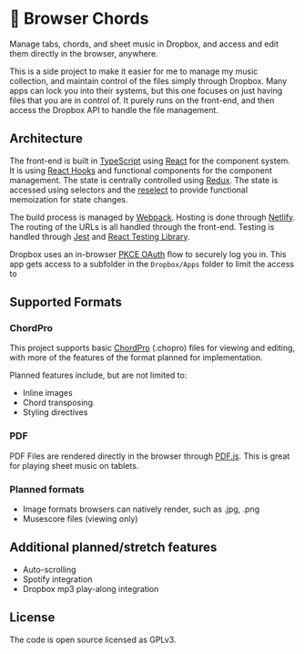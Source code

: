 # 🎵 Browser Chords

Manage tabs, chords, and sheet music in Dropbox, and access and edit them directly in the browser, anywhere.

This is a side project to make it easier for me to manage my music collection, and maintain control of the files simply through Dropbox. Many apps can lock you into their systems, but this one focuses on just having files that you are in control of. It purely runs on the front-end, and then access the Dropbox API to handle the file management.

## Architecture

The front-end is built in [TypeScript](https://www.typescriptlang.org/) using [React](https://reactjs.org/) for the component system. It is using [React Hooks](https://reactjs.org/docs/hooks-reference.html) and functional components for the component management. The state is centrally controlled using [Redux](https://redux.js.org/). The state is accessed using selectors and the [reselect](https://github.com/reduxjs/reselect) to provide functional memoization for state changes.

The build process is managed by [Webpack](https://webpack.js.org/). Hosting is done through [Netlify](https://www.netlify.com/). The routing of the URLs is all handled through the front-end. Testing is handled through [Jest](https://jestjs.io/) and [React Testing Library](https://testing-library.com/docs/react-testing-library/intro/).

Dropbox uses an in-browser [PKCE OAuth](https://dropbox.tech/developers/pkce--what-and-why-) flow to securely log you in. This app gets access to a subfolder in the `Dropbox/Apps` folder to limit the access to

## Supported Formats

### ChordPro

This project supports basic [ChordPro](https://www.chordpro.org/) (.chopro) files for viewing and editing, with more of the features of the format planned for implementation.

Planned features include, but are not limited to:

 * Inline images
 * Chord transposing
 * Styling directives

### PDF

PDF Files are rendered directly in the browser through [PDF.js](https://mozilla.github.io/pdf.js/). This is great for playing sheet music on tablets.

### Planned formats

 * Image formats browsers can natively render, such as .jpg, .png
 * Musescore files (viewing only)

## Additional planned/stretch features

 * Auto-scrolling
 * Spotify integration
 * Dropbox mp3 play-along integration

## License

The code is open source licensed as GPLv3.
